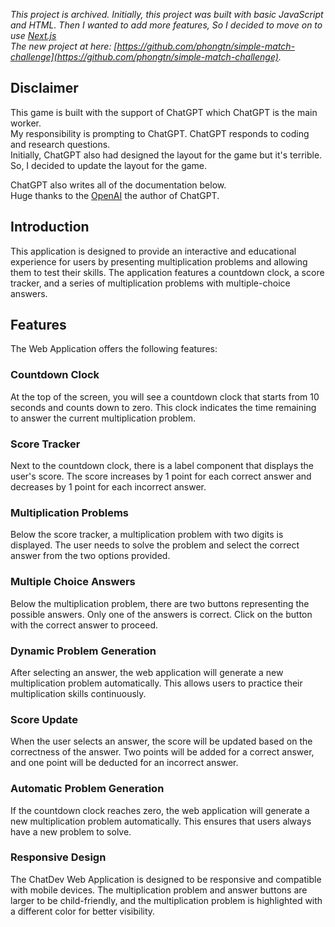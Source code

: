 *This project is archived. Initially, this project was built with basic JavaScript and HTML. Then I wanted to add more features, So I decided to move on to use [Next.js](https://nextjs.org/)*  
*The new project at here: [https://github.com/phongtn/simple-match-challenge](https://github.com/phongtn/simple-match-challenge).*

## Disclaimer
This game is built with the support of ChatGPT which ChatGPT is the main worker.  
My responsibility is prompting to ChatGPT. ChatGPT responds to coding and research questions.  
Initially, ChatGPT also had designed the layout for the game but it's terrible. So, I decided to update the layout for the game. 

ChatGPT also writes all of the documentation below.  
Huge thanks to the [OpenAI](https://openai.com/) the author of ChatGPT.

## Introduction
This application is designed to provide an interactive and educational experience for users by presenting multiplication problems and allowing them to test their skills. The application features a countdown clock, a score tracker, and a series of multiplication problems with multiple-choice answers.

## Features

The Web Application offers the following features:

### Countdown Clock

At the top of the screen, you will see a countdown clock that starts from 10 seconds and counts down to zero. This clock indicates the time remaining to answer the current multiplication problem.

### Score Tracker

Next to the countdown clock, there is a label component that displays the user's score. The score increases by 1 point for each correct answer and decreases by 1 point for each incorrect answer.

### Multiplication Problems

Below the score tracker, a multiplication problem with two digits is displayed. The user needs to solve the problem and select the correct answer from the two options provided.

### Multiple Choice Answers

Below the multiplication problem, there are two buttons representing the possible answers. Only one of the answers is correct. Click on the button with the correct answer to proceed.

### Dynamic Problem Generation

After selecting an answer, the web application will generate a new multiplication problem automatically. This allows users to practice their multiplication skills continuously.

### Score Update

When the user selects an answer, the score will be updated based on the correctness of the answer. Two points will be added for a correct answer, and one point will be deducted for an incorrect answer.

### Automatic Problem Generation

If the countdown clock reaches zero, the web application will generate a new multiplication problem automatically. This ensures that users always have a new problem to solve.

### Responsive Design

The ChatDev Web Application is designed to be responsive and compatible with mobile devices. The multiplication problem and answer buttons are larger to be child-friendly, and the multiplication problem is highlighted with a different color for better visibility.
